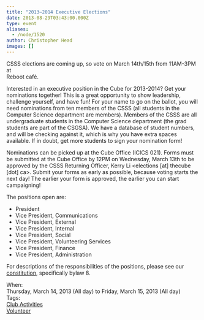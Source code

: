 ```yaml
---
title: "2013–2014 Executive Elections"
date: 2013-08-29T03:43:00.000Z
type: event
aliases:
  - /node/1520
author: Christopher Head
images: []
---
```


<div class="field field-name-body field-type-text-with-summary field-label-hidden"><div class="field-items"><div class="field-item even"><p>CSSS elections are coming up, so vote on March 14th/15th from 11AM-3PM at<br>
Reboot caf&#xE9;.</p>
<p>Interested in an executive position in the Cube for 2013-2014? Get your nominations together! This is a great opportunity to show leadership, challenge yourself, and have fun! For your name to go on the ballot, you will need nominations from ten members of the CSSS (all students in the Computer Science department are members). Members of the CSSS are all undergraduate students in the  Computer Science department (the grad students are part of the CSGSA). We have a database of student numbers, and will be checking against it, which is why you have extra spaces available. If in doubt, get more students to sign your nomination form!</p>
<p>Nominations can be picked up at the Cube Office (ICICS 021). Forms must be submitted at the Cube Office by 12PM on Wednesday, March 13th to be approved by the CSSS Returning Officer, Kerry Li &lt;elections [at] thecube [dot] ca&gt;. Submit your forms as early as possible, because voting starts the next day! The earlier your form is approved, the earlier you can start campaigning!</p>
<p>The positions open are:</p>
<ul>
<li>President</li>
<li>Vice President, Communications</li>
<li>Vice President, External</li>
<li>Vice President, Internal</li>
<li>Vice President, Social</li>
<li>Vice President, Volunteering Services</li>
<li>Vice President, Finance</li>
<li>Vice President, Administration</li>
</ul>
<p>For descriptions of the responsibilities of the positions, please see our <a href="/files/constitution-20130304.pdf">constitution</a>, specifically bylaw 8.</p>
</div></div></div><div class="field field-name-field-dates field-type-datetime field-label-above"><div class="field-label">When:&#xA0;</div><div class="field-items"><div class="field-item even"><span class="date-display-range"><span class="date-display-start">Thursday, March 14, 2013 (All day)</span> to <span class="date-display-end">Friday, March 15, 2013 (All day)</span></span></div></div></div>    <footer>
    <div class="field field-name-field-tags field-type-taxonomy-term-reference field-label-above"><div class="field-label">Tags:&#xA0;</div><div class="field-items"><div class="field-item even"><a href="/club">Club Activities</a></div><div class="field-item odd"><a href="/club/volunteer">Volunteer</a></div></div></div>      </footer>